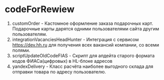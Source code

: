 # codeForRewiew
1. customOrder - Кастомное оформление заказа подарочных карт. Подарочные карты дарятся одними пользователями сайта другим пользователям.
2. integrationVacanciesHeadHunter - Интеграция с сервисом https://dev.hh.ru для получения всех вакансий компании, со всеми полями.
3. scriptUpdateOldCodeFIAS - Скрипт для апдейта старого формата кодов ФИАСа(цифровых) в HL-блоке адресов
4. yandexDelivery - Класс расчёта наиболее выгодного склада для отправки товара по адресу пользователю.
